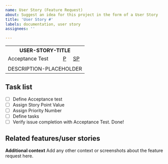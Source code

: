 ```yaml
---
name: User Story (Feature Request)
about: Suggest an idea for this project in the form of a User Story
title: 'User Story #'
labels: documentation, user story
assignees: ''

---
```


<!-- ==== Template for User Story Checklist ====

-- In the HTML table --
1. Please name a feature that would enhance the user's experience from the first-person point of view. Replace the USER-STORY-TITLE with the name.
2. Describe the feature. Replace DESCRIPTION-PLACEHOLDER with a concise description of what that feature would do and add to the user's experience.
3. Write the acceptance test(s). Those are the validation requirements that must be met to consider the issue to be closed.

Note: The priority and story point value will be evaluated as a group.

-- In the Markdown section --
4. Describe any related features or user stories. Doing so will help us create epics more easily.
5. List the tasks to be performed to complete the user story.

-- Finally --
6. Label the issue
7. Add new user story to wiki

 ==================================-->

<table>
  <tr>
    <th colspan="3">USER-STORY-TITLE</th>
  </tr>
  <tr>
    <td>Acceptance Test</td>
    <td><a href=" " title="Priority">P</a></td>
    <td><a href=" " title="Story Point">SP</a></td>
  </tr>
  <tr>
    <td><!--ACCEPTANCE TEST--></td>
    <td><!--PRIORITY-NUMBER--></td>
    <td><!--STORY-POINT-VALUE--></td>
  </tr>
  <tr>
    <td colspan="3">DESCRIPTION-PLACEHOLDER</td>
  </tr>
</table>

<!--================
Start of Markdown Section
==================-->

## Task list

<!-- Use checkboxes like this:
- [ ] Task 1 (Add link to issue number if needed)
- [ ] Task 2 (@ people assigned to the task)-->

- [ ] Define Acceptance test
- [ ] Assign Story Point Value
- [ ] Assign Priority Number
- [ ] Define tasks
- [ ] Verify issue completion with Acceptance Test. Done!

## Related features/user stories

<!-- Use bullet points like this:
* Related feature [#A]
* Related issue number [#B]-->

**Additional context**
Add any other context or screenshots about the feature request here.

